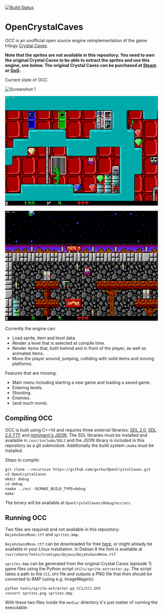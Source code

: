 [![Build Status](https://travis-ci.org/gurka/OpenCrystalCaves.svg?branch=master)](https://travis-ci.org/gurka/OpenCrystalCaves)

# OpenCrystalCaves
OCC is an unofficial open source engine reimplementation of the game trilogy [Crystal Caves](https://en.wikipedia.org/wiki/Crystal_Caves).

**Note that the sprites are not available in this repository. You need to own the original Crystal Caves to be able to extract the sprites and use this engine, see below. The original Crystal Caves can be purchased at [Steam](http://store.steampowered.com/app/358260/Crystal_Caves/) or [GoG](https://www.gog.com/game/crystal_caves).**

Current state of OCC:

![Screenshot 1](/screenshots/screenshot1.png?raw=true "Screenshot 1")

![Screenshot 2](/screenshots/screenshot2.png?raw=true "Screenshot 2")

![Screenshot 3](/screenshots/screenshot3.png?raw=true "Screenshot 3")

Currently the engine can:

- Load sprite, item and level data.
- Render a level that is selected at compile time.
- Render items that, both behind and in front of the player, as well as animated items.
- Move the player around, jumping, colliding with solid items and moving platforms.

Features that are missing:

- Main menu including starting a new game and loading a saved game.
- Entering levels.
- Shooting.
- Enemies.
- (and much more).

## Compiling OCC

OCC is built using C++14 and requires three external libraries: [SDL 2.0](https://www.libsdl.org/), [SDL 2.0 TTF](https://www.libsdl.org/projects/SDL_ttf/) and [nlohmann's JSON](https://nlohmann.github.io/json/). The SDL libraries must be installed and available in `/usr/include/SDL2` and the JSON library is included in this repository as a git submodule. Additionally the build system `cmake` must be installed.

Steps to compile:
```
git clone --recursive https://github.com/gurka/OpenCrystalCaves.git
cd OpenCrystalCaves
mkdir debug
cd debug
cmake ../occ -DCMAKE_BUILD_TYPE=debug
make
```

The binary will be available at `OpenCrystalCaves/debug/occ/occ`

## Running OCC
Two files are required and not available in this repository: `DejaVuSansMono.ttf` and `sprites.bmp`.

`DejaVuSansMono.ttf` can be downloaded for free [here](https://dejavu-fonts.github.io/), or might already be available in your Linux installation. In Debian 9 the font is available at `/usr/share/fonts/truetype/dejavu/DejaVuSansMono.ttf`

`sprites.bmp` can be generated from the original Crystal Caves (episode 1) game files using the Python script `utils/sprite-extractor.py`. The script takes a path to the `CC1.GFX` file and outputs a PNG file that then should be converted to BMP (using e.g. ImageMagick):

```
python tools/sprite-extractor.py CC1/CC1.GFX
convert sprites.png sprites.bmp
```

With these two files inside the `media/` directory it's just matter of running the executable.
